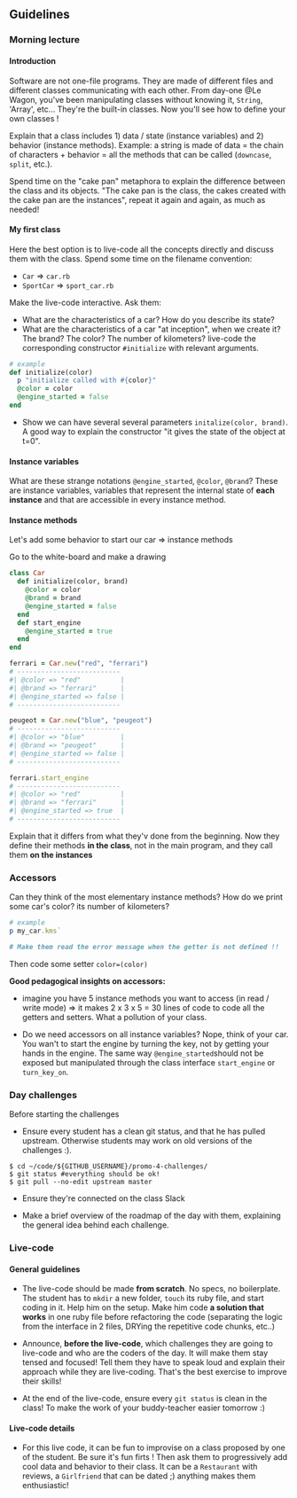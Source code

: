 ## Guidelines

### Morning lecture

#### Introduction
Software are not one-file programs. They are made of different files and different classes communicating with each other. From day-one @Le Wagon, you've been manipulating classes without knowing it, `String`, 'Array', etc... They're the built-in classes. Now you'll see how to define your own classes !


Explain that a class includes 1) data / state (instance variables) and 2) behavior (instance methods). Example: a string is made of data = the chain of characters + behavior = all the methods that can be called (`downcase`, `split`, etc.).

Spend time on the "cake pan" metaphora to explain the difference between the class and its objects. "The cake pan is the class, the cakes created with the cake pan are the instances", repeat it again and again, as much as needed!

#### My first class

Here the best option is to live-code all the concepts directly and discuss them with the class. Spend some time on the filename convention:

- `Car` => `car.rb`
- `SportCar` => `sport_car.rb`

Make the live-code interactive. Ask them:

- What are the characteristics of a car? How do you describe its state?
- What are the characteristics of a car "at inception", when we create it? The brand? The color? The number of kilometers? live-code the corresponding constructor `#initialize` with relevant arguments.


```ruby
# example
def initialize(color)
  p "initialize called with #{color}"
  @color = color
  @engine_started = false
end
```

- Show we can have several several parameters `initalize(color, brand)`. A good way to explain the constructor "it gives the state of the object at t=0".

#### Instance variables

What are these strange notations `@engine_started`, `@color`, `@brand`? These are instance variables, variables that represent the internal state of **each instance** and that are accessible in every instance method.

#### Instance methods

Let's add some behavior to start our car => instance methods

Go to the white-board and make a drawing

```ruby
class Car
  def initialize(color, brand)
    @color = color
    @brand = brand
    @engine_started = false
  end
  def start_engine
    @engine_started = true
  end
end

ferrari = Car.new("red", "ferrari")
# --------------------------
#| @color => "red"          |
#| @brand => "ferrari"      |
#| @engine_started => false |
# --------------------------

peugeot = Car.new("blue", "peugeot")
# --------------------------
#| @color => "blue"         |
#| @brand => "peugeot"      |
#| @engine_started => false |
# --------------------------

ferrari.start_engine
# --------------------------
#| @color => "red"          |
#| @brand => "ferrari"      |
#| @engine_started => true  |
# --------------------------
```


Explain that it differs from what they'v done from the beginning. Now they define their methods **in the class**, not in the main program, and they call them **on the instances**

### Accessors

Can they think of the most elementary instance methods? How do we print some car's color? its number of kilometers?

```ruby
# example
p my_car.kms`

# Make them read the error message when the getter is not defined !!
```

Then code some setter `color=(color)`

**Good pedagogical insights on accessors:**

- imagine you have 5 instance methods you want to access (in read / write mode) => it makes 2 x 3 x 5 = 30 lines of code to code all the getters and setters. What a pollution of your class.

- Do we need accessors on all instance variables? Nope, think of your car. You wan't to start the engine by turning the key, not by getting your hands in the engine. The same way `@engine_started`should not be exposed but manipulated through the class interface `start_engine` or `turn_key_on`.

### Day challenges

Before starting the challenges

- Ensure every student has a clean git status, and that he has pulled upstream. Otherwise students may work on old versions of the challenges :).

```
$ cd ~/code/${GITHUB_USERNAME}/promo-4-challenges/
$ git status #everything should be ok!
$ git pull --no-edit upstream master
```

- Ensure they're connected on the class Slack

- Make a brief overview of the roadmap of the day with them, explaining the general idea behind each challenge.

### Live-code

#### General guidelines
- The live-code should be made **from scratch**. No specs, no boilerplate. The student has to `mkdir` a new folder, `touch` its ruby file, and start coding in it. Help him on the setup. Make him code **a solution that works** in one ruby file before refactoring the code (separating the logic from the interface in 2 files, DRYing the repetitive code chunks, etc..)

- Announce, **before the live-code**, which challenges they are going to live-code and who are the coders of the day. It will make them stay tensed and focused! Tell them they have to speak loud and explain their approach while they are live-coding. That's the best exercise to improve their skills!

- At the end of the live-code, ensure every `git status` is clean in the class! To make the work of your buddy-teacher easier tomorrow :)


#### Live-code details
- For this live code, it can be fun to improvise on a class proposed by one of the student. Be sure it's fun firts ! Then ask them to progressively add cool data and behavior to their class. It can be a `Restaurant` with reviews, a `Girlfriend` that can be dated ;) anything makes them enthusiastic!

